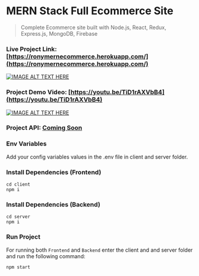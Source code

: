 # MERN Stack Full Ecommerce Site

> Complete Ecommerce site built with Node.js, React, Redux, Express.js, MongoDB, Firebase

### Live Project Link: [https://ronymernecommerce.herokuapp.com/](https://ronymernecommerce.herokuapp.com/)

[![IMAGE ALT TEXT HERE](https://img.youtube.com/vi/TiD1rAXVbB4/0.jpg)](https://ronymernecommerce.herokuapp.com/)

### Project Demo Video: [https://youtu.be/TiD1rAXVbB4](https://youtu.be/TiD1rAXVbB4)

[![IMAGE ALT TEXT HERE](https://img.youtube.com/vi/TiD1rAXVbB4/0.jpg)](https://youtu.be/TiD1rAXVbB4)

### Project API: [Coming Soon](https://github.com/mdanisurrahmanrony/MERN-Stack-Ecommerce)

### Env Variables

Add your config variables values in the .env file in client and server folder.

### Install Dependencies (Frontend)

```
cd client
npm i
```

### Install Dependencies (Backend)

```
cd server
npm i
```

### Run Project

For running both `Frontend` and `Backend` enter the client and and server folder and run the following command:

```
npm start
```